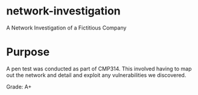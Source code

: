 # network-investigation
 A Network Investigation of a Fictitious Company

# Purpose
A pen test was conducted as part of CMP314. This involved having to map out the network and detail and exploit any vulnerabilities we discovered. 

Grade: A+
